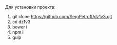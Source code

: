 Для установки проекта:

1. git clone https://github.com/SergPetroff/dz1v3.git
2. cd dz1v3
3. bower i
4. npm i
9. gulp
